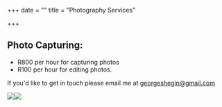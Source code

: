 +++
date = ""
title = "Photography Services"

+++
## Photo Capturing:

* R800 per hour for capturing photos
* R100 per hour for editing photos.

If you'd like to get in touch please email me at georgeshegin@gmail.com

![](/uploads/walk-mon.jpg)![](/uploads/2222.jpg)